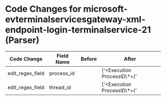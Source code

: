 # Code Changes for microsoft-evterminalservicesgateway-xml-endpoint-login-terminalservice-21 (Parser)

| Code Change | Field Name | Before | After |
|-------------|------------|--------|-------|
| edit_regex_field | process_id |  | ['<Execution ProcessID\\*=(\'|")({process_id}\d+)(\'|")\s+ThreadID\\*=(\'|")({thread_id}\d+)(\'|")'] |
| edit_regex_field | thread_id |  | ['<Execution ProcessID\\*=(\'|")({process_id}\d+)(\'|")\s+ThreadID\\*=(\'|")({thread_id}\d+)(\'|")'] |